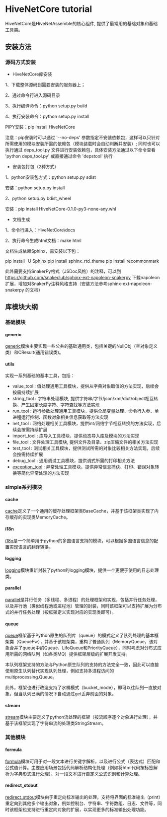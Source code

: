 # HiveNetCore tutorial

HiveNetCore是HiveNetAssemble的核心组件, 提供了最常用的基础对象和基础工具类。

## 安装方法

### 源码方式安装

- HiveNetCore库安装

1、下载整体源码到需要安装的服务器上；

2、通过命令行进入源码目录

3、执行编译命令：python setup.py build

4、执行安装命令：python setup.py install

PIPY安装：pip install HiveNetCore

注意：pip安装时可以通过 '--no-deps' 参数指定不安装依赖包，这样可以只针对所需使用的模块安装所需的依赖包（模块装载时会自动判断并安装）; 同时也可以执行通过 deps_tool.py 文件进行安装依赖包，具体安装方法通过以下命令查看 'python deps_tool.py' 或直接通过命令 'depstool' 执行

- 安装包打包（2种方式）

1、python安装包方式：python setup.py sdist

安装：python setup.py install

2、python setup.py bdist_wheel

安装：pip install HiveNetCore-0.1.0-py3-none-any.whl

- 文档生成

1、命令行进入：HiveNetCore\docs

2、执行命令生成html文档：make html

文档生成依赖Sphinx，需安装以下包：

pip install -U Sphinx
pip install sphinx_rtd_theme
pip install recommonmark

此外需要支持SnakerPy格式（JSDoc风格）的注释，可以到 https://github.com/snakeclub/sphinx-ext-napoleon-snakerpy 下载napoleon扩展，增加对SnakerPy注释风格支持（安装方法参考sphinx-ext-napoleon-snakerpy 的文档）



## 库模块大纲

### 基础模块

#### generic

[generic](generic.md)模块主要实现一些公共的基础通用类，包括关键的NullObj（空对象定义类）和CResult(通用错误类)。



#### utils

实现一系列基础的基本工具，包括：

- value_tool :   值处理通用工具模块，提供从字典对象取值的方法实现，后续会按需持续扩展
- string_tool : 字符串处理模块, 提供字符串/字节/json/xml/dict/object相互转换、产生固定长度字符、字符查找等方法实现
- run_tool : 运行参数处理通用工具模块，提供全局变量处理、命令行入参、单进程运行控制、函数对象相关信息获取等方法实现
- net_tool : 网络处理相关工具模块，提供int/网络字节相互转换的方法实现，后续会按需持续扩展
- import_tool : 库导入工具模块，提供动态导入库及模块的方法实现
- file_tool : 文件处理工具模块, 提供文件及目录、zip压缩文件的相关方法实现
- test_tool : 测试相关工具模块，提供测试所需的对象比较相关方法实现，后续会按需持续扩展
- debug_tool : 通用调试工具模块，提供调式所需的打印相关方法
- [exception_tool](utils/exception_tool.md) : 异常处理工具模块，提供异常信息捕获、打印、错误对象转换等简化异常处理的方法实现

### simple系列模块

#### cache

[cache](cache.md)定义了一个通用的缓存处理框架类BaseCache，并基于该框架类实现了内存缓存的实现类MemoryCache。

#### i18n

[i18n](i18n.md)是一个简单用于python的多国语言支持的模块，可以根据多国语言信息的配置实现语言的翻译转换。

#### logging

[logging](logging.md)模块重新封装了python的logging模块，提供一个更便于使用的日志处理类。

#### parallel

[parallel](parallel.md)是并行任务（多线程、多进程）的处理框架和实现，包括并行任务处理，以及并行池（类似线程池或进程池）管理的封装，同时该框架可以支持扩展为分布式的并行任务处理（按框架定义实现对应的实现类即可）。

#### queue

[queue](queue.md)框架基于Python原生的队列库（queue）的模式定义了队列处理的基本框架类（QueueFw），并基于该框架类，重构了普通队列（MemoryQueue，该对象合并了queue中的Queue、LifoQueue和PriorityQueue），同时考虑对分布式应用所需的网络队列（如各类MQ）提供框架层级的扩展开发支持。

本队列框架支持的方法与Python原生队列的支持的方法完全一致，因此可以直接使用原生队列替代实现队列处理，例如支持多进程访问的multiprocessing.Queue。

此外，框架也进行改造支持了水桶模式（bucket_mode），即可以往队列一直放对象，但当队列已满的情况下自动通过get丢弃前面的对象。

#### stream

[stream](stream.md)模块主要定义了python流处理的框架（按流顺序逐个对象进行处理），并基于该框架实现了字符串流的处理类StringStream。

### 其他模块

#### formula

[formula](formula.md)模块可用于对一段文本进行关键字解析，以及进行公式（表达式）匹配和公式值计算。主要应用场景包括代码解析结构化处理（例如将html代码按标签解析为字典形式进行处理）、对一段文本进行自定义公式识别和计算处理。

#### redirect_stdout

[redirect_stdout](redirect_stdout.md)模块由于重定向标准输出的处理，支持将界面的标准输出（print）重定向到其他多个输出对象，例如控制台、字符串、字符数组、日志、文件等，同时该框架也支持进行重定向对象的扩展，以实现更多的标准输出处理功能。

